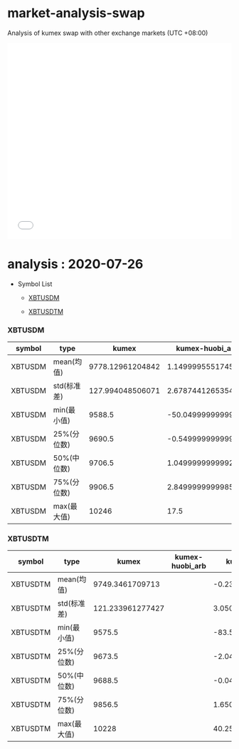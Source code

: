 # market-analysis-swap
Analysis of kumex swap with other exchange markets (UTC +08:00)

<iframe width="100%" height="440" src="./data.html" frameborder="no" border="0" scrolling="no"></iframe>

# analysis : 2020-07-26
* Symbol List

  * [XBTUSDM](#xbtusdm)

  * [XBTUSDTM](#xbtusdtm)


### XBTUSDM

symbol|type|kumex|kumex-huobi_arb|kumex-okex_arb
---|---|---|---|---
XBTUSDM | mean(均值) | 9778.12961204842 | 1.14999955517458 | 0.212095764623257
XBTUSDM | std(标准差) | 127.994048506071 | 2.67874412653547 | 2.02717571355139
XBTUSDM | min(最小值) | 9588.5 | -50.0499999999993 | -35.3999999999996
XBTUSDM | 25%(分位数) | 9690.5 | -0.549999999999272 | -1.15000000000146
XBTUSDM | 50%(中位数) | 9706.5 | 1.04999999999927 | 0.25
XBTUSDM | 75%(分位数) | 9906.5 | 2.84999999999855 | 1.54999999999927
XBTUSDM | max(最大值) | 10246 | 17.5 | 24.9500000000007


### XBTUSDTM

symbol|type|kumex|kumex-huobi_arb|kumex-okex_arb
---|---|---|---|---
XBTUSDTM | mean(均值) | 9749.3461709713 |  | -0.235141816448129
XBTUSDTM | std(标准差) | 121.233961277427 |  | 3.05010273525348
XBTUSDTM | min(最小值) | 9575.5 |  | -83.5499999999993
XBTUSDTM | 25%(分位数) | 9673.5 |  | -2.04999999999927
XBTUSDTM | 50%(中位数) | 9688.5 |  | -0.0499999999992724
XBTUSDTM | 75%(分位数) | 9856.5 |  | 1.65000000000146
XBTUSDTM | max(最大值) | 10228 |  | 40.25

